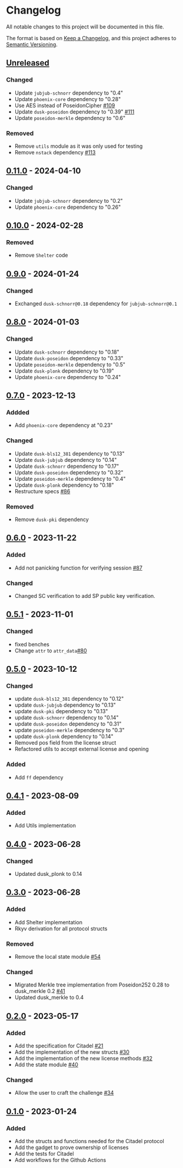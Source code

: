 # Changelog

All notable changes to this project will be documented in this file.

The format is based on [Keep a Changelog](https://keepachangelog.com/en/1.0.0/),
and this project adheres to [Semantic Versioning](https://semver.org/spec/v2.0.0.html).

## [Unreleased]

### Changed

- Update `jubjub-schnorr` dependency to "0.4"
- Update `phoenix-core` dependency to "0.28"
- Use AES instead of PoseidonCipher [#109]
- Update `dusk-poseidon` dependency to "0.39" [#111]
- Update `poseidon-merkle` dependency to "0.6"

### Removed

- Remove `utils` module as it was only used for testing
- Remove `nstack` dependency [#113]

## [0.11.0] - 2024-04-10

### Changed

- Update `jubjub-schnorr` dependency to "0.2"
- Update `phoenix-core` dependency to "0.26"

## [0.10.0] - 2024-02-28

### Removed

- Remove `Shelter` code

## [0.9.0] - 2024-01-24

### Changed

- Exchanged `dusk-schnorr@0.18` dependency for `jubjub-schnorr@0.1`

## [0.8.0] - 2024-01-03

### Changed

- Update `dusk-schnorr` dependency to "0.18"
- Update `dusk-poseidon` dependency to "0.33"
- Update `poseidon-merkle` dependency to "0.5"
- Update `dusk-plonk` dependency to "0.19"
- Update `phoenix-core` dependency to "0.24"

## [0.7.0] - 2023-12-13

### Addded

- Add `phoenix-core` dependency at "0.23"

### Changed

- Update `dusk-bls12_381` dependency to "0.13"
- Update `dusk-jubjub` dependency to "0.14"
- Update `dusk-schnorr` dependency to "0.17"
- Update `dusk-poseidon` dependency to "0.32"
- Update `poseidon-merkle` dependency to "0.4"
- Update `dusk-plonk` dependency to "0.18"
- Restructure specs [#86]

### Removed

- Remove `dusk-pki` dependency

## [0.6.0] - 2023-11-22

### Added

- Add not panicking function for verifying session [#87]

### Changed

- Changed SC verification to add SP public key verification.

## [0.5.1] - 2023-11-01

### Changed

- fixed benches
- Change `attr` to `attr_data`[#80]

## [0.5.0] - 2023-10-12

### Changed

- update `dusk-bls12_381` dependency to "0.12"
- update `dusk-jubjub` dependency to "0.13"
- update `dusk-pki` dependency to "0.13"
- update `dusk-schnorr` dependency to "0.14"
- update `dusk-poseidon` dependency to "0.31"
- update `poseidon-merkle` dependency to "0.3"
- update `dusk-plonk` dependency to "0.14"
- Removed pos field from the license struct
- Refactored utils to accept external license and opening

### Added

- Add `ff` dependency

## [0.4.1] - 2023-08-09

### Added

- Add Utils implementation

## [0.4.0] - 2023-06-28

### Changed

- Updated dusk_plonk to 0.14

## [0.3.0] - 2023-06-28

### Added

- Add Shelter implementation
- Rkyv derivation for all protocol structs

### Removed

- Remove the local state module [#54]

### Changed

- Migrated Merkle tree implementation from Poseidon252 0.28 to dusk_merkle 0.2 [#41]
- Updated dusk_merkle to 0.4

## [0.2.0] - 2023-05-17

### Added

- Add the specification for Citadel [#21]
- Add the implementation of the new structs [#30]
- Add the implementation of the new license methods [#32]
- Add the state module [#40]

### Changed

- Allow the user to craft the challenge [#34]

## [0.1.0] - 2023-01-24

### Added

- Add the structs and functions needed for the Citadel protocol
- Add the gadget to prove ownership of licenses
- Add the tests for Citadel
- Add workflows for the Github Actions

<!-- ISSUES -->
[#113]: https://github.com/dusk-network/citadel/issues/113
[#111]: https://github.com/dusk-network/citadel/issues/111
[#109]: https://github.com/dusk-network/citadel/issues/109
[#87]: https://github.com/dusk-network/citadel/issues/87
[#86]: https://github.com/dusk-network/citadel/issues/86
[#80]: https://github.com/dusk-network/citadel/issues/80
[#54]: https://github.com/dusk-network/citadel/issues/54
[#41]: https://github.com/dusk-network/citadel/issues/41
[#40]: https://github.com/dusk-network/citadel/issues/40
[#34]: https://github.com/dusk-network/citadel/issues/34
[#32]: https://github.com/dusk-network/citadel/issues/32
[#30]: https://github.com/dusk-network/citadel/issues/30
[#21]: https://github.com/dusk-network/citadel/issues/21

<!-- VERSIONS -->
[Unreleased]: https://github.com/dusk-network/citadel/compare/v0.11.0...HEAD
[0.11.0]: https://github.com/dusk-network/citadel/compare/v0.10.0...v0.11.0
[0.10.0]: https://github.com/dusk-network/citadel/compare/v0.9.0...v0.10.0
[0.9.0]: https://github.com/dusk-network/citadel/compare/v0.8.0...v0.9.0
[0.8.0]: https://github.com/dusk-network/citadel/compare/v0.7.0...v0.8.0
[0.7.0]: https://github.com/dusk-network/citadel/compare/v0.6.0...v0.7.0
[0.6.0]: https://github.com/dusk-network/citadel/compare/v0.5.1...v0.6.0
[0.5.1]: https://github.com/dusk-network/citadel/compare/v0.5.0...v0.5.1
[0.5.0]: https://github.com/dusk-network/citadel/compare/v0.4.1...v0.5.0
[0.4.1]: https://github.com/dusk-network/citadel/compare/v0.4.0...v0.4.1
[0.4.0]: https://github.com/dusk-network/citadel/compare/v0.3.0...v0.4.0
[0.3.0]: https://github.com/dusk-network/citadel/compare/v0.2.0...v0.3.0
[0.2.0]: https://github.com/dusk-network/citadel/compare/v0.1.0...v0.2.0
[0.1.0]: https://github.com/dusk-network/citadel/releases/tag/v0.1.0
